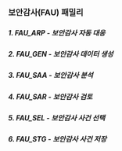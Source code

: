 ### 보안감사(FAU) 패밀리
##### 1. FAU_ARP - 보안감사 자동 대응
##### 2. FAU_GEN - 보안감사 데이터 생성
##### 3. FAU_SAA - 보안감사 분석
##### 4. FAU_SAR - 보안감사 검토
##### 5. FAU_SEL - 보안감사 사건 선택
##### 6. FAU_STG - 보안감사 사건 저장
